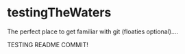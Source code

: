 testingTheWaters
================

The perfect place to get familiar with git (floaties optional)....

TESTING README COMMIT!

